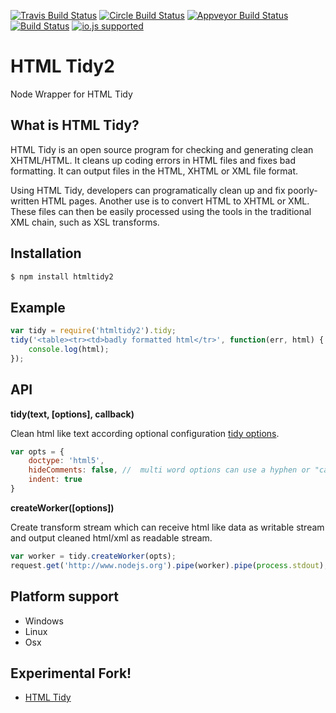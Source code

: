 [![Travis Build Status](http://img.shields.io/travis/ayhankuru/htmltidy2.svg?style=flat-square)](https://travis-ci.org/ayhankuru/htmltidy2) [![Circle Build Status](https://img.shields.io/circleci/project/ayhankuru/htmltidy2.svg?style=flat-square)](https://circleci.com/gh/ayhankuru/htmltidy2) [![Appveyor Build Status](https://img.shields.io/appveyor/ci/ayhankuru/htmltidy2.svg?style=flat-square)](https://ci.appveyor.com/project/ayhankuru/htmltidy2) [![Build Status](https://img.shields.io/david/ayhankuru/htmltidy2.svg?style=flat-square)](https://david-dm.org/ayhankuru/htmltidy2) [![io.js supported](https://img.shields.io/badge/io.js-supported-green.svg?style=flat-square)](https://iojs.org)





HTML Tidy2
=========

Node Wrapper for HTML Tidy

What is HTML Tidy?
-----------------
HTML Tidy is an open source program for checking and generating clean XHTML/HTML.
It cleans up coding errors in HTML files and fixes bad formatting.
It can output files in the HTML, XHTML or XML file format.

Using HTML Tidy, developers can programatically clean up and fix poorly-written HTML pages.
Another use is to convert HTML to XHTML or XML.
These files can then be easily processed using the tools in the traditional XML chain,
such as XSL transforms.

Installation
------------
```sh
$ npm install htmltidy2
```

Example
-------

```javascript
var tidy = require('htmltidy2').tidy;
tidy('<table><tr><td>badly formatted html</tr>', function(err, html) {
    console.log(html);
});
```

API
---
__tidy(text, [options], callback)__

Clean html like text according optional configuration [tidy options](http://www.html-tidy.org/quickref.html).

```javascript
var opts = {
    doctype: 'html5',
    hideComments: false, //  multi word options can use a hyphen or "camel case"
    indent: true
}
```
__createWorker([options])__

Create transform stream which can receive html like data as writable stream and output cleaned html/xml as readable stream.

```javascript
var worker = tidy.createWorker(opts);
request.get('http://www.nodejs.org').pipe(worker).pipe(process.stdout);
```

Platform support
----------------
* Windows
* Linux
* Osx

Experimental Fork!
-------
* [HTML Tidy](https://github.com/vavere/htmltidy) 



